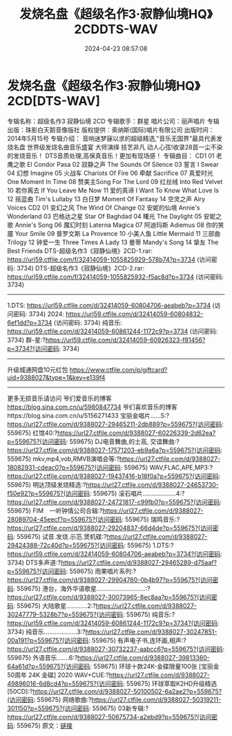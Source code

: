 ﻿---
title: 发烧名盘《超级名作3·寂静仙境HQ》2CDDTS-WAV
date: 2024-04-23 08:57:08
categories: 古典音乐、新世纪、纯音雅乐
tags: 纯音雅乐
---
# 发烧名盘《超级名作3·寂静仙境HQ》2CD[DTS-WAV]

专辑名称：超级名作3 寂静仙境 2CD
专辑歌手：群星
唱片公司：丽声唱片
专辑出版：珠影白天鹅音像版社
版权提供：索纳斯(国际)唱片有限公司
出版时间：2014年5月15号
专辑介绍：
音响迷梦寐以求的超级精选,"音乐无国界"最具代表发烧名盘
世界级发烧名曲音乐盛宴 大师演绎 技艺非凡 动人心弦!收录28首一尘不染的发烧音乐！
DTS音质处理,高保真音乐！更加有现场感！
专辑曲目：
CD1
01 老鹰之歌 El Condor Pasa
02 寂静之声 The Sounds Of Silence
03 誓言 I Swear
04 幻想 Imagine
05 火战车 Chariots Of Fire
06 牵献 Sacrifice
07 真爱时光 One Moment In Time
08 赞美主Song For The Lord
09 红丝绒 Into Red Velvet
10 若你离去 If You Leave Me Now
11 爱的真谛 I Want To Know What Love Is
12 摇蓝曲 Tim's Lullaby
13 白日梦 Moment Of Fantasy
14 空灵之声 Airy Voices
CD2
01 变幻之风 The Wind Of Change
02 安妮的仙境 Annie's Wonderland
03 巴格达之星 Star Of Baghdad
04 曙光 The Daylight
05 安妮之歌 Annie's Song
06 魔幻时刻 Laterna Magica
07 阿迪玛斯 Adiemus
08 你的笑靥 Your Smile
09 普罗文斯 La Provence
10 小美人鱼 Little Mermaid
11 三部曲 Trilogy
12 钟爱一生 Three Times A Lady
13 曼蒂 Mandy's Song
14 挚友 The Best Friends
DTS-超级名作3《寂静仙境》2CD-1.rar: https://url59.ctfile.com/f/32414059-1055825929-578b74?p=3734
(访问密码: 3734)
DTS-超级名作3《寂静仙境》2CD-2.rar: https://url59.ctfile.com/f/32414059-1055825932-f5ac8d?p=3734
(访问密码: 3734)
***********************************************************************************************
1.DTS: https://url59.ctfile.com/d/32414059-60804706-aeabeb?p=3734
(访问密码: 3734)
2024: https://url59.ctfile.com/d/32414059-60804832-6ef1dd?p=3734
(访问密码: 3734)
纯音乐: https://url59.ctfile.com/d/32414059-60861244-1172c9?p=3734
(访问密码: 3734)
群-星:?https://url59.ctfile.com/d/32414059-60926323-f81456?p=3734?(访问密码:
3734)
*****************************************************
升级城通网盘10元红包 https://www.ctfile.com/p/giftcard?uid=9388027&type=1&key=e139f4
**************************
更多无损音乐请访问
爷们爱音乐的博客
https://blog.sina.com.cn/u/5980847734
爷们喜欢音乐的博客https://blog.sina.com.cn/u/5156271433
宝丽金唱片......5:?https://url27.ctfile.com/d/9388027-29465211-2db889?p=559675?(访问密码:
559675)
红馆40:?https://url27.ctfile.com/d/9388027-60226339-2d62ea?p=559675?(访问密码:
559675)
DJ电音舞曲,的士高, 交谊舞曲:?https://url27.ctfile.com/d/9388027-17571203-eb9a6a?p=559675?(访问密码:
559675)
mkv,mp4,vob,RMVB演唱会等:?https://url27.ctfile.com/d/9388027-18082931-cdeac0?p=559675?(访问密码:
559675)
WAV,FLAC,APE,MP3:?https://url27.ctfile.com/d/9388027-19437416-b18f0a?p=559675?(访问密码:
559675)
明达顶级发烧精选:?https://url27.ctfile.com/d/9388027-24653730-f50e92?p=559675?(访问密码:
559675)
滚石唱片...................4:?https://url27.ctfile.com/d/9388027-24721817-c99fb0?p=559675?(访问密码:
559675)
FIM　一听钟情公司合辑:?https://url27.ctfile.com/d/9388027-28089704-45eecf?p=559675?(访问密码:
559675)
瑞鸣音乐:?https://url27.ctfile.com/d/9388027-29204837-66d4de?p=559675?(访问密码:
559675)
试音.发烧.示范.煲机碟:?https://url27.ctfile.com/d/9388027-29424388-72c40d?p=559675?(访问密码:
559675)
1.DTS:?https://url59.ctfile.com/d/32414059-60804706-aeabeb?p=3734?(访问密码:
3734)
DTS多声道:?https://url27.ctfile.com/d/9388027-29465289-d75aaf?p=559675?(访问密码:
559675)
雨果唱片系列:?https://url27.ctfile.com/d/9388027-29904760-0b4b97?p=559675?(访问密码:
559675)
港台，海外华语歌星............................:?https://url27.ctfile.com/d/9388027-30073965-8ec8aa?p=559675?(访问密码:
559675)
大陆歌星............2:?https://url27.ctfile.com/d/9388027-30247779-5328b7?p=559675?(访问密码:
559675)
纯音乐:?https://url59.ctfile.com/d/32414059-60861244-1172c9?p=3734?(访问密码:
3734)
纯音乐...................3:?https://url27.ctfile.com/d/9388027-30247851-00a191?p=559675?(访问密码:
559675)
有声电子书,连环画,相声:?https://url27.ctfile.com/d/9388027-30732237-aabcc6?p=559675?(访问密码:
559675)
外语音乐.......6:?https://url27.ctfile.com/d/9388027-39813360-64a61d?p=559675?(访问密码:
559675)
环球十款24K-金碟限量100张 [宝丽金50周年 24K 金碟] 2020 WAV+CUE:?https://url27.ctfile.com/d/9388027-49896016-6d8cd4?p=559675?(访问密码:
559675)
环球萃取K2HD升级精选[50CD]:?https://url27.ctfile.com/d/9388027-50100502-6a2ae2?p=559675?(访问密码:
559675)
网络歌曲:?https://url27.ctfile.com/d/9388027-50319211-301150?p=559675?(访问密码:
559675)
03新专辑:?https://url27.ctfile.com/d/9388027-50675734-a2ebd9?p=559675?(访问密码:
559675)
原文：[链接](https://blog.sina.com.cn/s/blog_1647c7e76010315ao.html)